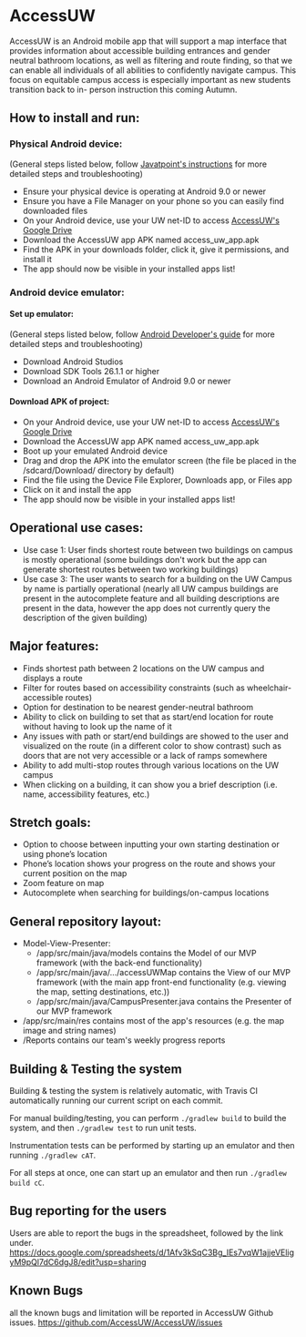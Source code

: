 # AccessUW
AccessUW is an Android mobile app that will support a map interface that provides information about 
accessible building entrances and gender neutral bathroom locations, as well as filtering and route 
finding, so that we can enable all individuals of all abilities to confidently navigate campus. This 
focus on equitable campus access is especially important as new students transition back to in-
person instruction this coming Autumn.

## How to install and run:
### Physical Android device:
(General steps listed below, follow [Javatpoint's instructions](https://www.javatpoint.com/how-to-install-apk-on-android#:~:text=Copy%20the%20downloaded%20APK%20file,tap%20on%20it%20to%20install) for more detailed steps and troubleshooting)
- Ensure your physical device is operating at Android 9.0 or newer
- Ensure you have a File Manager on your phone so you can easily find downloaded files
- On your Android device, use your UW net-ID to access [AccessUW's Google Drive](https://drive.google.com/drive/folders/15NJg1pMImN9zvDMFNJpA-DUkWg-hoXbQ?usp=sharing)
- Download the AccessUW app APK named access_uw_app.apk
- Find the APK in your downloads folder, click it, give it permissions, and install it
- The app should now be visible in your installed apps list!
### Android device emulator:
#### Set up emulator:
(General steps listed below, follow [Android Developer's guide](https://developer.android.com/studio/run/emulator) for more detailed steps and troubleshooting)
- Download Android Studios
- Download SDK Tools 26.1.1 or higher
- Download an Android Emulator of Android 9.0 or newer
#### Download APK of project:
- On your Android device, use your UW net-ID to access [AccessUW's Google Drive](https://drive.google.com/drive/folders/15NJg1pMImN9zvDMFNJpA-DUkWg-hoXbQ?usp=sharing)
- Download the AccessUW app APK named access_uw_app.apk
- Boot up your emulated Android device
- Drag and drop the APK into the emulator screen (the file be placed in the /sdcard/Download/ directory by default)
- Find the file using the Device File Explorer, Downloads app, or Files app
- Click on it and install the app
- The app should now be visible in your installed apps list!

## Operational use cases:
- Use case 1: User finds shortest route between two buildings on campus is mostly operational (some
    buildings don't work but the app can generate shortest routes between two working buildings)
- Use case 3: The user wants to search for a building on the UW Campus by name is partially operational
    (nearly all UW campus buildings are present in the autocomplete feature and all building descriptions
    are present in the data, however the app does not currently query the description of the given building)

## Major features:
- Finds shortest path between 2 locations on the UW campus and displays a route
- Filter for routes based on accessibility constraints (such as wheelchair-accessible routes)
- Option for destination to be nearest gender-neutral bathroom
- Ability to click on building to set that as start/end location for route without having to look up 
the name of it
- Any issues with path or start/end buildings are showed to the user and visualized on the route (in 
a different color to show contrast) such as doors that are not very accessible or a lack of ramps 
somewhere
- Ability to add multi-stop routes through various locations on the UW campus
- When clicking on a building, it can show you a brief description (i.e. name, accessibility 
features, etc.)

## Stretch goals:
- Option to choose between inputting your own starting destination or using phone’s location
- Phone’s location shows your progress on the route and shows your current position on the map
- Zoom feature on map
- Autocomplete when searching for buildings/on-campus locations

## General repository layout:
- Model-View-Presenter:
    - /app/src/main/java/models contains the Model of our MVP framework (with the back-end functionality)
    - /app/src/main/java/.../accessUWMap contains the View of our MVP framework (with the main app front-end functionality (e.g. viewing the
        map, setting destinations, etc.))
    - /app/src/main/java/CampusPresenter.java contains the Presenter of our MVP framework
- /app/src/main/res contains most of the app's resources (e.g. the map image and string names)
- /Reports contains our team's weekly progress reports

## Building & Testing the system
Building & testing the system is relatively automatic, with Travis CI automatically running our current script on each commit.

For manual building/testing, you can perform `./gradlew build` to build the system, and then `./gradlew test` to run unit tests.

Instrumentation tests can be performed by starting up an emulator and then running `./gradlew cAT`.

For all steps at once, one can start up an emulator and then run `./gradlew build cC`.

## Bug reporting for the users
Users are able to report the bugs in the spreadsheet, followed by the link under.
https://docs.google.com/spreadsheets/d/1Afv3kSqC3Bg_IEs7vqW1ajjeVEligyM9pQl7dC6dgJ8/edit?usp=sharing

## Known Bugs
all the known bugs and limitation will be reported in AccessUW Github issues.
https://github.com/AccessUW/AccessUW/issues
